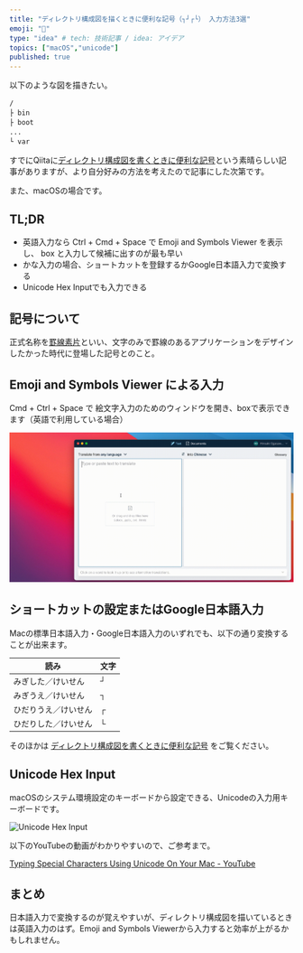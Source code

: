 ```yaml
---
title: "ディレクトリ構成図を描くときに便利な記号（┐┘┌└） 入力方法3選"
emoji: "🔖"
type: "idea" # tech: 技術記事 / idea: アイデア
topics: ["macOS","unicode"]
published: true
---
```


以下のような図を描きたい。

```md
/
├ bin
├ boot
...
└ var
```

すでにQiitaに[ディレクトリ構成図を書くときに便利な記号](https://qiita.com/paty-fakename/items/c82ed27b4070feeceff6)という素晴らしい記事がありますが、より自分好みの方法を考えたので記事にした次第です。


また、macOSの場合です。

## TL;DR

- 英語入力なら Ctrl + Cmd + Space で Emoji and Symbols Viewer を表示し、 box と入力して候補に出すのが最も早い
- かな入力の場合、ショートカットを登録するかGoogle日本語入力で変換する
- Unicode Hex Inputでも入力できる

## 記号について

正式名称を[罫線素片](https://ja.wikipedia.org/wiki/%E7%BD%AB%E7%B7%9A%E7%B4%A0%E7%89%87)といい、文字のみで罫線のあるアプリケーションをデザインしたかった時代に登場した記号とのこと。

## Emoji and Symbols Viewer による入力

Cmd + Ctrl + Space で 絵文字入力のためのウィンドウを開き、boxで表示できます（英語で利用している場合）

![Input box drawing characters from emoji and symbols viewer](/images/box-drawing-characters.gif)


## ショートカットの設定またはGoogle日本語入力

Macの標準日本語入力・Google日本語入力のいずれでも、以下の通り変換することが出来ます。

| 読み | 文字 |
| --- | --- |
| みぎした／けいせん | ┘ |
| みぎうえ／けいせん | ┐ |
| ひだりうえ／けいせん | ┌ |
| ひだりした／けいせん | └ |

そのほかは [ディレクトリ構成図を書くときに便利な記号](https://qiita.com/paty-fakename/items/c82ed27b4070feeceff6) をご覧ください。

## Unicode Hex Input

macOSのシステム環境設定のキーボードから設定できる、Unicodeの入力用キーボードです。

![Unicode Hex Input](2021-12-25-unicode-hex-input.png)

以下のYouTubeの動画がわかりやすいので、ご参考まで。

[Typing Special Characters Using Unicode On Your Mac \- YouTube](https://www.youtube.com/watch?v=ShOJYrZaMJU)


## まとめ

日本語入力で変換するのが覚えやすいが、ディレクトリ構成図を描いているときは英語入力のはず。Emoji and Symbols Viewerから入力すると効率が上がるかもしれません。
